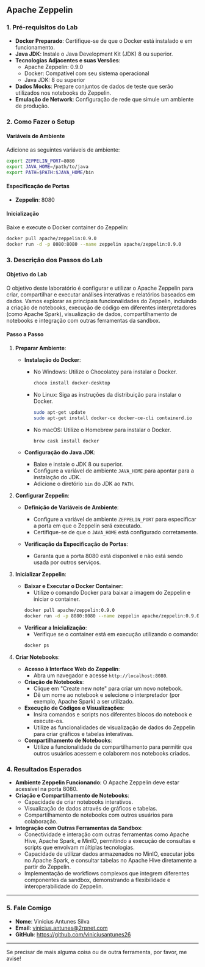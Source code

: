 ## Apache Zeppelin

### 1. Pré-requisitos do Lab
- **Docker Preparado**: Certifique-se de que o Docker está instalado e em funcionamento.
- **Java JDK**: Instale o Java Development Kit (JDK) 8 ou superior.
- **Tecnologias Adjacentes e suas Versões**:
  - Apache Zeppelin: 0.9.0
  - Docker: Compatível com seu sistema operacional
  - Java JDK: 8 ou superior
- **Dados Mocks**: Prepare conjuntos de dados de teste que serão utilizados nos notebooks do Zeppelin.
- **Emulação de Network**: Configuração de rede que simule um ambiente de produção.

### 2. Como Fazer o Setup

#### Variáveis de Ambiente
Adicione as seguintes variáveis de ambiente:
```bash
export ZEPPELIN_PORT=8080
export JAVA_HOME=/path/to/java
export PATH=$PATH:$JAVA_HOME/bin
```

#### Especificação de Portas
- **Zeppelin**: 8080

#### Inicialização
Baixe e execute o Docker container do Zeppelin:
```bash
docker pull apache/zeppelin:0.9.0
docker run -d -p 8080:8080 --name zeppelin apache/zeppelin:0.9.0
```

### 3. Descrição dos Passos do Lab

#### Objetivo do Lab
O objetivo deste laboratório é configurar e utilizar o Apache Zeppelin para criar, compartilhar e executar análises interativas e relatórios baseados em dados. Vamos explorar as principais funcionalidades do Zeppelin, incluindo a criação de notebooks, execução de código em diferentes interpretadores (como Apache Spark), visualização de dados, compartilhamento de notebooks e integração com outras ferramentas da sandbox.
#### Passo a Passo

1. **Preparar Ambiente**:
   - **Instalação do Docker**:
     - No Windows: Utilize o Chocolatey para instalar o Docker.
       ```bash
       choco install docker-desktop
       ```
     - No Linux: Siga as instruções da distribuição para instalar o Docker.
       ```bash
       sudo apt-get update
       sudo apt-get install docker-ce docker-ce-cli containerd.io
       ```
     - No macOS: Utilize o Homebrew para instalar o Docker.
       ```bash
       brew cask install docker
       ```

   - **Configuração do Java JDK**:
     - Baixe e instale o JDK 8 ou superior.
     - Configure a variável de ambiente `JAVA_HOME` para apontar para a instalação do JDK.
     - Adicione o diretório `bin` do JDK ao `PATH`.

2. **Configurar Zeppelin**:
   - **Definição de Variáveis de Ambiente**:
     - Configure a variável de ambiente `ZEPPELIN_PORT` para especificar a porta em que o Zeppelin será executado.
     - Certifique-se de que o `JAVA_HOME` está configurado corretamente.

   - **Verificação da Especificação de Portas**:
     - Garanta que a porta 8080 está disponível e não está sendo usada por outros serviços.

3. **Inicializar Zeppelin**:
   - **Baixar e Executar o Docker Container**:
     - Utilize o comando Docker para baixar a imagem do Zeppelin e iniciar o container.
     ```bash
     docker pull apache/zeppelin:0.9.0
     docker run -d -p 8080:8080 --name zeppelin apache/zeppelin:0.9.0
     ```
   - **Verificar a Inicialização**:
     - Verifique se o container está em execução utilizando o comando:
     ```bash
     docker ps
     ```

4. **Criar Notebooks**:
   - **Acesso à Interface Web do Zeppelin**:
     - Abra um navegador e acesse `http://localhost:8080`.
   - **Criação de Notebooks**:
     - Clique em "Create new note" para criar um novo notebook.
     - Dê um nome ao notebook e selecione o interpretador (por exemplo, Apache Spark) a ser utilizado.
   - **Execução de Códigos e Visualizações**:
     - Insira comandos e scripts nos diferentes blocos do notebook e execute-os.
     - Utilize as funcionalidades de visualização de dados do Zeppelin para criar gráficos e tabelas interativas.
   - **Compartilhamento de Notebooks**:
     - Utilize a funcionalidade de compartilhamento para permitir que outros usuários acessem e colaborem nos notebooks criados.

### 4. Resultados Esperados
- **Ambiente Zeppelin Funcionando**: O Apache Zeppelin deve estar acessível na porta 8080.
- **Criação e Compartilhamento de Notebooks**:
  - Capacidade de criar notebooks interativos.
  - Visualização de dados através de gráficos e tabelas.
  - Compartilhamento de notebooks com outros usuários para colaboração.
- **Integração com Outras Ferramentas da Sandbox**:
  - Conectividade e interação com outras ferramentas como Apache Hive, Apache Spark, e MinIO, permitindo a execução de consultas e scripts que envolvam múltiplas tecnologias.
  - Capacidade de utilizar dados armazenados no MinIO, executar jobs no Apache Spark, e consultar tabelas no Apache Hive diretamente a partir do Zeppelin.
  - Implementação de workflows complexos que integrem diferentes componentes da sandbox, demonstrando a flexibilidade e interoperabilidade do Zeppelin.

---

### 5. Fale Comigo
- **Nome**: Vinicius Antunes Silva
- **Email**: vinicius.antunes@2rpnet.com
- **GitHub**: https://github.com/viniciusantunes26

---

Se precisar de mais alguma coisa ou de outra ferramenta, por favor, me avise!